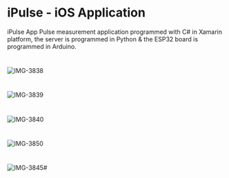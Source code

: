 # iPulse - iOS Application
iPulse App
Pulse measurement application programmed with C# in Xamarin platform, the server is programmed in Python & the ESP32 board is programmed in Arduino.
# 
![IMG-3838](https://user-images.githubusercontent.com/50997706/167965895-35584c6f-ec80-4359-b569-cba6e327380d.png)
#
![IMG-3839](https://user-images.githubusercontent.com/50997706/167965899-7765ee90-0406-41c5-a7e3-746eb0f3174d.png)
#
![IMG-3840](https://user-images.githubusercontent.com/50997706/167965902-e794111b-2abf-4532-97e1-bb6cf5ca81fe.png)
#
![IMG-3850](https://user-images.githubusercontent.com/50997706/167965918-89094586-9006-4f0a-96ab-ac86abe3b68c.png)
#
![IMG-3845](https://user-images.githubusercontent.com/50997706/167965906-05b620ca-4aa7-41cb-b605-5cdb426196e4.png)#
